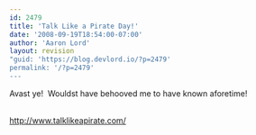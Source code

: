 ```yaml
---
id: 2479
title: 'Talk Like a Pirate Day!'
date: '2008-09-19T18:54:00-07:00'
author: 'Aaron Lord'
layout: revision
"guid: 'https://blog.devlord.io/?p=2479'
permalink: '/?p=2479'
---
```


Avast ye!  Wouldst have behooved me to have known aforetime!<div><br /></div><div><a href="http://www.talklikeapirate.com/">http://www.talklikeapirate.com/</a><br /></div><div class="blogger-post-footer"></div>